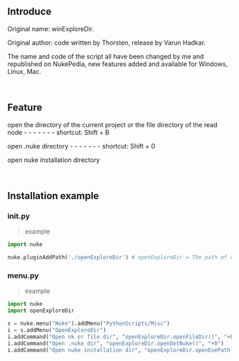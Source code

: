 ## Introduce

Original name: winExploreDir. 

Original author: code written by Thorsten, release by Varun Hadkar.

The name and code of the script all have been changed by me and republished on NukePedia, new features added and available for Windows, Linux, Mac.

<br />

## Feature 

open the directory of the current project or the file directory of the read node - - - - - - - shortcut: Shift + B

open .nuke directory - - - - - - - shortcut: Shift + 0

open nuke installation directory

<br />

## Installation example
### init.py
> example
```python
import nuke

nuke.pluginAddPath('./openExploreDir') # openExploreDir = The path of openExploreDir.py file relative to .nuke folder
```

### menu.py
> example
```python
import nuke
import openExploreDir

s = nuke.menu("Nuke").addMenu("PythonScripts/Misc")
i = s.addMenu("OpenExploreDir")
i.addCommand("Open nk or file dir", "openExploreDir.openFileDir()", "+b")
i.addCommand("Open .nuke dir", "openExploreDir.openDotNuke()", "+0")
i.addCommand("Open nuke installation dir", "openExploreDir.openExePath()")
```
